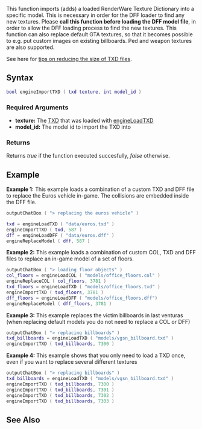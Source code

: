 This function imports (adds) a loaded RenderWare Texture Dictionary into a specific model. This is necessary in order for the DFF loader to find any new textures. Please **call this function before loading the DFF model file**, in order to allow the DFF loading process to find the new textures. This function can also replace default GTA textures, so that it becomes possible to e.g. put custom images on existing billboards. Ped and weapon textures are also supported.

See here for [tips on reducing the size of TXD files](/docs/Optimize_Custom_TXD.md "wikilink").

Syntax
------

``` lua
bool engineImportTXD ( txd texture, int model_id ) 
```

### Required Arguments

-   **texture:** The [TXD](/docs/TXD.md "wikilink") that was loaded with [engineLoadTXD](/engineLoadTXD.md "wikilink")
-   **model\_id:** The model id to import the TXD into

### Returns

Returns *true* if the function executed succesfully, *false* otherwise.

Example
-------

**Example 1:** This example loads a combination of a custom TXD and DFF file to replace the Euros vehicle in-game. The collisions are embedded inside the DFF file.

``` lua
outputChatBox ( "> replacing the euros vehicle" )

txd = engineLoadTXD ( "data/euros.txd" )
engineImportTXD ( txd, 587 )
dff = engineLoadDFF ( "data/euros.dff" )
engineReplaceModel ( dff, 587 )
```

**Example 2:** This example loads a combination of custom COL, TXD and DFF files to replace an in-game model of a set of floors.

``` lua
outputChatBox ( "> loading floor objects" )
col_floors = engineLoadCOL ( "models/office_floors.col" )
engineReplaceCOL ( col_floors, 3781 )
txd_floors = engineLoadTXD ( "models/office_floors.txd" )
engineImportTXD ( txd_floors, 3781 )
dff_floors = engineLoadDFF ( "models/office_floors.dff")
engineReplaceModel ( dff_floors, 3781 )
```

**Example 3:** This example replaces the victim billboards in last venturas (when replacing default models you do not need to replace a COL or DFF)

``` lua
outputChatBox ( "> replacing billboards" )
txd_billboards = engineLoadTXD ( "models/vgsn_billboard.txd" )
engineImportTXD ( txd_billboards, 7300 )
```

**Example 4:** This example shows that you only need to load a TXD once, even if you want to replace several different textures

``` lua
outputChatBox ( "> replacing billboards" )
txd_billboards = engineLoadTXD ( "models/vgsn_billboard.txd" )
engineImportTXD ( txd_billboards, 7300 )
engineImportTXD ( txd_billboards, 7301 )
engineImportTXD ( txd_billboards, 7302 )
engineImportTXD ( txd_billboards, 7303 )
```

See Also
--------
